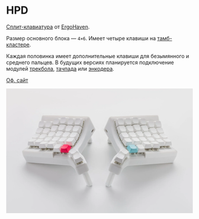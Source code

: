 # HPD

[Сплит-клавиатура](/dictionary#сплит) от [ErgoHaven](https://ru.ergohaven.xyz).

Размер основного блока — `4×6`. Имеет четыре клавиши на [тамб-кластере](/dictionary#thumb-cluster).

Каждая половинка имеет дополнительные клавиши для безымянного и среднего пальцев. В будущих версиях планируется подключение модулей [трекбола](/hardware/trackball.md), [тачпада](/hardware/touchpad.md) или [энкодера](/hardware/encoder.md).

[Оф. сайт](https://ru.ergohaven.xyz/hpd)

![](/assets/keyboards/ergohaven/HPD.jpg)
